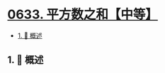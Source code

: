 # [0633. 平方数之和【中等】](https://github.com/tnotesjs/TNotes.leetcode/tree/main/notes/0633.%20%E5%B9%B3%E6%96%B9%E6%95%B0%E4%B9%8B%E5%92%8C%E3%80%90%E4%B8%AD%E7%AD%89%E3%80%91)

<!-- region:toc -->

- [1. 📝 概述](#1--概述)

<!-- endregion:toc -->

## 1. 📝 概述
